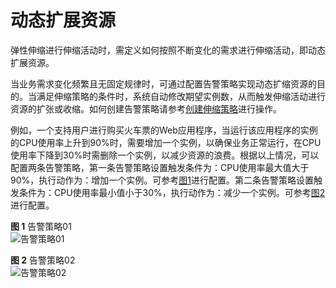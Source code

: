 # 动态扩展资源<a name="as_04_0101"></a>

弹性伸缩进行伸缩活动时，需定义如何按照不断变化的需求进行伸缩活动，即动态扩展资源。

当业务需求变化频繁且无固定规律时，可通过配置告警策略实现动态扩缩资源的目的。当满足伸缩策略的条件时，系统自动修改期望实例数，从而触发伸缩活动进行资源的扩张或收缩。如何创建告警策略请参考[创建伸缩策略](创建伸缩策略.md)进行操作。

例如，一个支持用户进行购买火车票的Web应用程序，当运行该应用程序的实例的CPU使用率上升到90%时，需要增加一个实例，以确保业务正常运行，在CPU使用率下降到30%时需删除一个实例，以减少资源的浪费。根据以上情况，可以配置两条告警策略，第一条告警策略设置触发条件为：CPU使用率最大值大于90%，执行动作为：增加一个实例。可参考[图1](#fig55871376518)进行配置。第二条告警策略设置触发条件为：CPU使用率最小值小于30%，执行动作为：减少一个实例。可参考[图2](#fig27851611612)进行配置。

**图 1**  告警策略01<a name="fig55871376518"></a>  
![](figures/告警策略01.png "告警策略01")

**图 2**  告警策略02<a name="fig27851611612"></a>  
![](figures/告警策略02.png "告警策略02")

